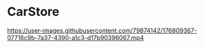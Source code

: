 # CarStore


https://user-images.githubusercontent.com/79874142/176809367-07716c9b-7a37-4390-a1c3-d17b90396067.mp4
